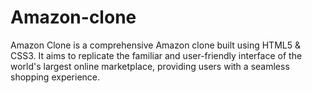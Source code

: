 # Amazon-clone
Amazon Clone is a comprehensive Amazon clone built using HTML5 &amp; CSS3. It aims to replicate the familiar and user-friendly interface of the world's largest online marketplace, providing users with a seamless shopping experience.
